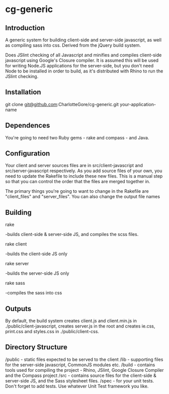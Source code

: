 cg-generic
==========

Introduction
------------

A generic system for building client-side and server-side javascript, as well as compiling sass into css. Derived from the jQuery build system.

Does JSlint checking of all Javascript and minifies and compiles client-side javascript using Google's Closure compiler. It is assumed this will be used for writing Node.JS applications for the server-side, but you don't need Node to be installed in order to build, as it's distributed with Rhino to run the JSlint checking. 

Installation
------------

git clone git@github.com:CharlotteGore/cg-generic.git your-application-name

Dependences
-----------

You're going to need two Ruby gems - rake and compass - and Java. 

Configuration
-------------

Your client and server sources files are in src/client-javascript and src/server-javascript respectively. As you add source files of your own, you need to update the Rakefile to include these new files. This is a manual step so that you can control the order that the files are merged together in.

The primary things you're going to want to change in the Rakefile are "client_files" and "server_files". You can also change the output file names 

Building
--------

rake 

-builds client-side & server-side JS, and compiles the scss files.

rake client

-builds the client-side JS only

rake server

-builds the server-side JS only

rake sass

-compiles the sass into css

Outputs
-------

By default, the build system creates client.js and client.min.js in ./public/client-javascript, creates server.js in the root and creates ie.css, print.css and styles.css in ./public/client-css.

Directory Structure
-------------------

/public - static files expected to be served to the client
/lib - supporting files for the server-side javascript, CommonJS modules etc. 
/build - contains tools used for compiling the project - Rhino, JSlint, Google Closure Compiler and the Compass project
/src - contains source files for the client-side & server-side JS, and the Sass stylesheet files. 
/spec - for your unit tests. Don't forget to add tests. Use whatever Unit Test framework you like.
